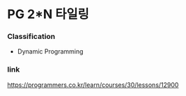 # PG 2*N 타일링

### Classification
* Dynamic Programming

### link
https://programmers.co.kr/learn/courses/30/lessons/12900
